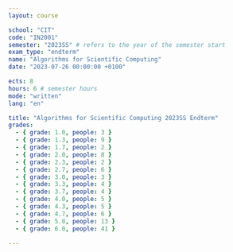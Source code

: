 ```yaml
---
layout: course

school: "CIT"
code: "IN2001"
semester: "2023SS" # refers to the year of the semester start
exam_type: "endterm"
name: "Algorithms for Scientific Computing"
date: "2023-07-26 00:00:00 +0100"

ects: 8
hours: 6 # semester hours
mode: "written"
lang: "en"

title: "Algorithms for Scientific Computing 2023SS Endterm"
grades:
  - { grade: 1.0, people: 3 }
  - { grade: 1.3, people: 9 }
  - { grade: 1.7, people: 2 }
  - { grade: 2.0, people: 8 }
  - { grade: 2.3, people: 2 }
  - { grade: 2.7, people: 6 }
  - { grade: 3.0, people: 3 }
  - { grade: 3.3, people: 4 }
  - { grade: 3.7, people: 4 }
  - { grade: 4.0, people: 5 }
  - { grade: 4.3, people: 5 }
  - { grade: 4.7, people: 6 }
  - { grade: 5.0, people: 13 }
  - { grade: 6.0, people: 41 }

---
```



